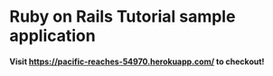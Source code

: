 # Ruby on Rails Tutorial sample application



#### Visit https://pacific-reaches-54970.herokuapp.com/ to checkout!
